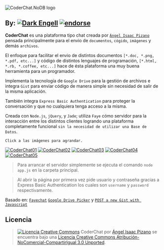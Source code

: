 ![CoderChat.NoDB logo](https://dl.dropboxusercontent.com/u/7563463/Imagenes/online/CoderChat/coderchat_logo.png "CoderChat.NoDB")

## By: [![Dark Engell](https://dl.dropboxusercontent.com/u/7563463/Imagenes/online/darkengell.png "Dark Engell")](http://engell.me) [![endorse](https://api.coderwall.com/engell/endorsecount.png)](https://coderwall.com/engell)

**CoderChat** es una plataforma tipo chat creada por [`Ángel Isaac Pizano`](http://engell.me/) pensada principalmente para el envio de `documentos`, `cógido`, `imágenes` y demás `archivos`.

El enfoque para facilitar el envio de distintos documentos `[*.doc, *.png, *.pdf, etc...]` y código de distintos lenguajes de programación, `[*.html, *.rb, *.coffee, etc...]` hace de ésta plataforma una muy buena herramienta para un programador.

Implementa la tecnología de `Google Drive` para la gestión de archivos e integra `Gist` para enviar código de manera simple sin necesidad de salir de la misma aplicación.

También integra `Express Basic Authentication` para proteger la conversación y que no cualquiera tenga acceso a la misma. 

Creada con `Node.js`, `jQuery`, y `Jade`; utiliza `Faye` cómo servidor para la interacción entre los distintos clientes logrando una plataforma completamente funcional `sin la necesidad de utilizar una Base de Datos`.

	Click a las imágenes para agrandar.

[![CoderChat01](https://dl.dropboxusercontent.com/u/7563463/Imagenes/online/CoderChat/CoderChat01_tmb.png "CoderChat.NoDB01")](https://dl.dropboxusercontent.com/u/7563463/Imagenes/online/CoderChat/CoderChat01.png)
[![CoderChat02](https://dl.dropboxusercontent.com/u/7563463/Imagenes/online/CoderChat/CoderChat02_tmb.png "CoderChat.NoDB02")](https://dl.dropboxusercontent.com/u/7563463/Imagenes/online/CoderChat/CoderChat02.png)
[![CoderChat03](https://dl.dropboxusercontent.com/u/7563463/Imagenes/online/CoderChat/CoderChat03_tmb.png "CoderChat.NoDB03")](https://dl.dropboxusercontent.com/u/7563463/Imagenes/online/CoderChat/CoderChat03.png)
[![CoderChat04](https://dl.dropboxusercontent.com/u/7563463/Imagenes/online/CoderChat/CoderChat04_tmb.png "CoderChat.NoDB04")](https://dl.dropboxusercontent.com/u/7563463/Imagenes/online/CoderChat/CoderChat04.png)
[![CoderChat05](https://dl.dropboxusercontent.com/u/7563463/Imagenes/online/CoderChat/CoderChat05_tmb.png "CoderChat.NoDB05")](https://dl.dropboxusercontent.com/u/7563463/Imagenes/online/CoderChat/CoderChat05.png)

>Para arrancar el servidor simplemente se ejecuta el comando `node app.js` en la carpeta principal.

>Al abrir la página por primera vez pide usuario y contraseña gracias a Express Basic Authentication los cuales son `username` y `password` respectivamente.

Basado en:
[`Fayechat`](https://github.com/Jmlevick/fayechat)
[`Google Drive Picker`](https://gist.github.com/Jmlevick/5781122) y
[`POST a new Gist with Javascript`](https://gist.github.com/Jmlevick/5781079)

## Licencia

>[![Licencia Creative Commons](http://i.creativecommons.org/l/by-nc-sa/3.0/88x31.png)](http://creativecommons.org/licenses/by-nc-sa/3.0/deed.es)
<span xmlns:dct="http://purl.org/dc/terms/" property="dct:title">CoderChat</span> por [Ángel Isaac Pizano](http://engell.me) se encuentra bajo una [Licencia Creative Commons Atribución-NoComercial-CompartirIgual 3.0 Unported](http://creativecommons.org/licenses/by-nc-sa/3.0/deed.es).

